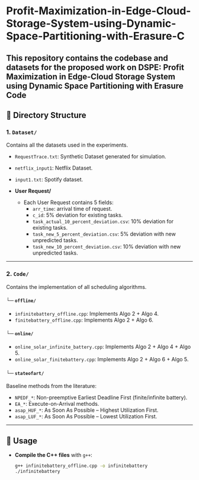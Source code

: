 # Profit-Maximization-in-Edge-Cloud-Storage-System-using-Dynamic-Space-Partitioning-with-Erasure-C

This repository contains the codebase and datasets for the proposed work on DSPE: Profit Maximization in Edge-Cloud Storage System using Dynamic Space Partitioning with
Erasure Code
---

## 📁 Directory Structure

### 1. `Dataset/`
Contains all the datasets used in the experiments.

  - `RequestTrace.txt`: Synthetic Dataset generated for simulation.
  - `netflix_input1`: Netflix Dataset.
  - `input1.txt`: Spotify dataset.

- **User Request/**
  - Each User Request contains 5 fields:
    - `arr_time`: arrival time of request.
    - `c_id`: 5% deviation for existing tasks.
    - `task_actual_10_percent_deviation.csv`: 10% deviation for existing tasks.
    - `task_new_5_percent_deviation.csv`: 5% deviation with new unpredicted tasks.
    - `task_new_10_percent_deviation.csv`: 10% deviation with new unpredicted tasks.



---

### 2. `Code/`
Contains the implementation of all scheduling algorithms.

#### └─ `offline/`
- `infinitebattery_offline.cpp`: Implements Algo 2 + Algo 4.
- `finitebattery_offline.cpp`: Implements Algo 2 + Algo 6.

#### └─ `online/`
- `online_solar_infinite_battery.cpp`: Implements Algo 2 + Algo 4 + Algo 5.
- `online_solar_finitebattery.cpp`: Implements Algo 2 + Algo 6 + Algo 5.

#### └─ `stateofart/`
Baseline methods from the literature:
- `NPEDF_*`: Non-preemptive Earliest Deadline First (finite/infinite battery).
- `EA_*`: Execute-on-Arrival methods.
- `asap_HUF_*`: As Soon As Possible – Highest Utilization First.
- `asap_LUF_*`: As Soon As Possible – Lowest Utilization First.

---

## 🔧 Usage

- **Compile the C++ files** with `g++`:
  ```bash
  g++ infinitebattery_offline.cpp -o infinitebattery
  ./infinitebattery
